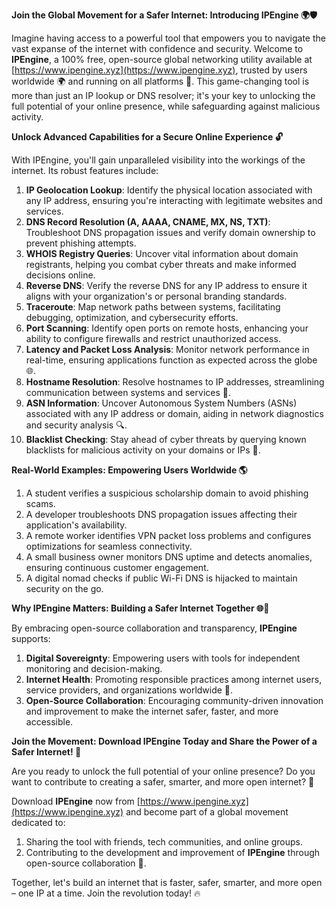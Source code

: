 **Join the Global Movement for a Safer Internet: Introducing IPEngine 🌍🛡️**

Imagine having access to a powerful tool that empowers you to navigate the vast expanse of the internet with confidence and security. Welcome to **IPEngine**, a 100% free, open-source global networking utility available at [https://www.ipengine.xyz](https://www.ipengine.xyz), trusted by users worldwide 🌍 and running on all platforms 📡. This game-changing tool is more than just an IP lookup or DNS resolver; it's your key to unlocking the full potential of your online presence, while safeguarding against malicious activity.

**Unlock Advanced Capabilities for a Secure Online Experience 🔓**

With IPEngine, you'll gain unparalleled visibility into the workings of the internet. Its robust features include:

1.  **IP Geolocation Lookup**: Identify the physical location associated with any IP address, ensuring you're interacting with legitimate websites and services.
2.  **DNS Record Resolution (A, AAAA, CNAME, MX, NS, TXT)**: Troubleshoot DNS propagation issues and verify domain ownership to prevent phishing attempts.
3.  **WHOIS Registry Queries**: Uncover vital information about domain registrants, helping you combat cyber threats and make informed decisions online.
4.  **Reverse DNS**: Verify the reverse DNS for any IP address to ensure it aligns with your organization's or personal branding standards.
5.  **Traceroute**: Map network paths between systems, facilitating debugging, optimization, and cybersecurity efforts.
6.  **Port Scanning**: Identify open ports on remote hosts, enhancing your ability to configure firewalls and restrict unauthorized access.
7.  **Latency and Packet Loss Analysis**: Monitor network performance in real-time, ensuring applications function as expected across the globe 🌐.
8.  **Hostname Resolution**: Resolve hostnames to IP addresses, streamlining communication between systems and services 📡.
9.  **ASN Information**: Uncover Autonomous System Numbers (ASNs) associated with any IP address or domain, aiding in network diagnostics and security analysis 🔍.
10. **Blacklist Checking**: Stay ahead of cyber threats by querying known blacklists for malicious activity on your domains or IPs 🚀.

**Real-World Examples: Empowering Users Worldwide 🌎**

1.  A student verifies a suspicious scholarship domain to avoid phishing scams.
2.  A developer troubleshoots DNS propagation issues affecting their application's availability.
3.  A remote worker identifies VPN packet loss problems and configures optimizations for seamless connectivity.
4.  A small business owner monitors DNS uptime and detects anomalies, ensuring continuous customer engagement.
5.  A digital nomad checks if public Wi-Fi DNS is hijacked to maintain security on the go.

**Why IPEngine Matters: Building a Safer Internet Together 🌐🤝**

By embracing open-source collaboration and transparency, **IPEngine** supports:

1.  **Digital Sovereignty**: Empowering users with tools for independent monitoring and decision-making.
2.  **Internet Health**: Promoting responsible practices among internet users, service providers, and organizations worldwide 🚀.
3.  **Open-Source Collaboration**: Encouraging community-driven innovation and improvement to make the internet safer, faster, and more accessible.

**Join the Movement: Download IPEngine Today and Share the Power of a Safer Internet! 🔗**

Are you ready to unlock the full potential of your online presence? Do you want to contribute to creating a safer, smarter, and more open internet? 🤝

Download **IPEngine** now from [https://www.ipengine.xyz](https://www.ipengine.xyz) and become part of a global movement dedicated to:

1.  Sharing the tool with friends, tech communities, and online groups.
2.  Contributing to the development and improvement of **IPEngine** through open-source collaboration 📡.

Together, let's build an internet that is faster, safer, smarter, and more open – one IP at a time. Join the revolution today! 🔥